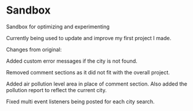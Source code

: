 # Sandbox
Sandbox for optimizing and experimenting

Currently being used to update and improve my first project I made.

Changes from original:

Added custom error messages if the city is not found.

Removed comment sections as it did not fit with the overall project.

Added air pollution level area in place of comment section. Also added the pollution report to reflect the current city.

Fixed multi event listeners being posted for each city search.
